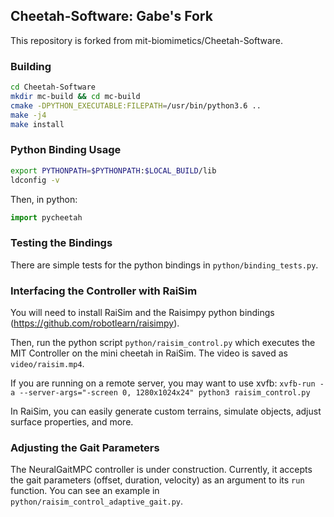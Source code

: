 ## Cheetah-Software: Gabe's Fork

This repository is forked from mit-biomimetics/Cheetah-Software.

### Building

```bash
cd Cheetah-Software
mkdir mc-build && cd mc-build
cmake -DPYTHON_EXECUTABLE:FILEPATH=/usr/bin/python3.6 ..
make -j4
make install
```

### Python Binding Usage

```bash
export PYTHONPATH=$PYTHONPATH:$LOCAL_BUILD/lib
ldconfig -v
```

Then, in python:
```python
import pycheetah
```

### Testing the Bindings

There are simple tests for the python bindings in `python/binding_tests.py`.

### Interfacing the Controller with RaiSim

You will need to install RaiSim and the Raisimpy python bindings (https://github.com/robotlearn/raisimpy).

Then, run the python script `python/raisim_control.py` which executes the MIT Controller on the mini cheetah in RaiSim. The video is saved as `video/raisim.mp4`.

If you are running on a remote server, you may want to use xvfb: `xvfb-run -a --server-args="-screen 0, 1280x1024x24" python3 raisim_control.py`

In RaiSim, you can easily generate custom terrains, simulate objects, adjust surface properties, and more.

### Adjusting the Gait Parameters

The NeuralGaitMPC controller is under construction. Currently, it accepts the gait parameters (offset, duration, velocity) as an argument to its `run` function. You can see an example in `python/raisim_control_adaptive_gait.py`.
